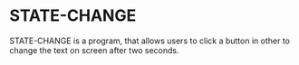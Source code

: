 # STATE-CHANGE
STATE-CHANGE is a program, that allows users to click a button in other to change the text on screen after two seconds.
